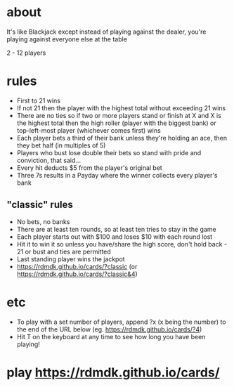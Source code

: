 # about
It's like Blackjack except instead of playing against the dealer, you're playing against everyone else at the table

2 - 12 players

# rules
- First to 21 wins
- If not 21 then the player with the highest total without exceeding 21 wins
- There are no ties so if two or more players stand or finish at X and X is the highest total then the high roller (player with the biggest bank) or top-left-most player (whichever comes first) wins
- Each player bets a third of their bank unless they're holding an ace, then they bet half (in multiples of 5)
- Players who bust lose double their bets so stand with pride and conviction, that said...
- Every hit deducts $5 from the player's original bet
- Three 7s results in a Payday where the winner collects every player's bank

## "classic" rules
- No bets, no banks
- There are at least ten rounds, so at least ten tries to stay in the game
- Each player starts out with $100 and loses $10 with each round lost
- Hit it to win it so unless you have/share the high score, don't hold back - 21 or bust and ties are permitted
- Last standing player wins the jackpot
- https://rdmdk.github.io/cards/?classic (or https://rdmdk.github.io/cards/?classic&4)

# etc
- To play with a set number of players, append ?x (x being the number) to the end of the URL below (eg. https://rdmdk.github.io/cards/?4)
- Hit T on the keyboard at any time to see how long you have been playing! 

# play https://rdmdk.github.io/cards/
